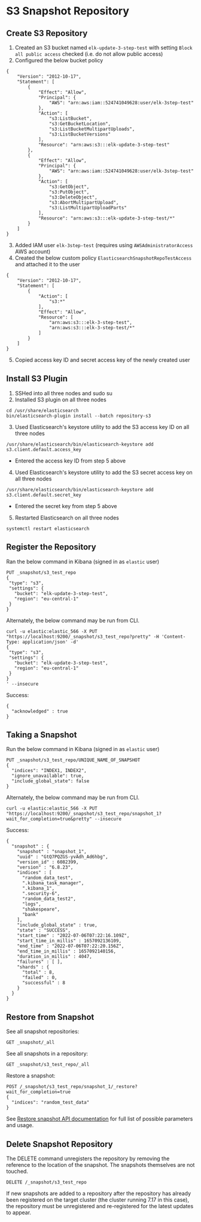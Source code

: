 # S3 Snapshot Repository

## Create S3 Repository
1. Created an S3 bucket named `elk-update-3-step-test` with setting `Block all public access` checked (i.e. do not allow public access)
2. Configured the below bucket policy
```
{
    "Version": "2012-10-17",
    "Statement": [
        {
            "Effect": "Allow",
            "Principal": {
                "AWS": "arn:aws:iam::524741049628:user/elk-3step-test"
            },
            "Action": [
                "s3:ListBucket",
                "s3:GetBucketLocation",
                "s3:ListBucketMultipartUploads",
                "s3:ListBucketVersions"
            ],
            "Resource": "arn:aws:s3:::elk-update-3-step-test"
        },
        {
            "Effect": "Allow",
            "Principal": {
                "AWS": "arn:aws:iam::524741049628:user/elk-3step-test"
            },
            "Action": [
                "s3:GetObject",
                "s3:PutObject",
                "s3:DeleteObject",
                "s3:AbortMultipartUpload",
                "s3:ListMultipartUploadParts"
            ],
            "Resource": "arn:aws:s3:::elk-update-3-step-test/*"
        }
    ]
}
```
3. Added IAM user `elk-3step-test` (requires using `AWSAdministratorAccess` AWS account)
4. Created the below custom policy `ElasticsearchSnapshotRepoTestAccess` and attached it to the user
```
{
    "Version": "2012-10-17",
    "Statement": [
        {
            "Action": [
                "s3:*"
            ],
            "Effect": "Allow",
            "Resource": [
                "arn:aws:s3:::elk-3-step-test",
                "arn:aws:s3:::elk-3-step-test/*"
            ]
        }
    ]
}
```
5. Copied access key ID and secret access key of the newly created user

## Install S3 Plugin
1. SSHed into all three nodes and sudo su
2. Installed S3 plugin on all three nodes
```
cd /usr/share/elasticsearch
bin/elasticsearch-plugin install --batch repository-s3
```
3. Used Elasticsearch's keystore utility to add the S3 access key ID on all three nodes
```
/usr/share/elasticsearch/bin/elasticsearch-keystore add s3.client.default.access_key
```
   - Entered the access key ID from step 5 above
4. Used Elasticsearch's keystore utility to add the S3 secret access key on all three nodes
```
/usr/share/elasticsearch/bin/elasticsearch-keystore add s3.client.default.secret_key
```
   - Entered the secret key from step 5 above
5. Restarted Elasticsearch on all three nodes
```
systemctl restart elasticsearch
```

## Register the Repository
Ran the below command in Kibana (signed in as `elastic` user)
```
PUT _snapshot/s3_test_repo
{
 "type": "s3",
 "settings": {
   "bucket": "elk-update-3-step-test",
   "region": "eu-central-1"
 }
}
```
Alternately, the below command may be run from CLI.
```
curl -u elastic:elastic_566 -X PUT "https://localhost:9200/_snapshot/s3_test_repo?pretty" -H 'Content-Type: application/json' -d'
{
 "type": "s3",
 "settings": {
   "bucket": "elk-update-3-step-test",
   "region": "eu-central-1"
 }
}
' --insecure
```

Success:
```
{
  "acknowledged" : true
}
```

## Taking a Snapshot
Run the below command in Kibana (signed in as `elastic` user)
```
PUT _snapshot/s3_test_repo/UNIQUE_NAME_OF_SNAPSHOT
{
  "indices": "INDEX1, INDEX2",
  "ignore_unavailable": true,
  "include_global_state": false
}
```
Alternately, the below command may be run from CLI.
```
curl -u elastic:elastic_566 -X PUT "https://localhost:9200/_snapshot/s3_test_repo/snapshot_1?wait_for_completion=true&pretty" --insecure
```
Success:
```
{
  "snapshot" : {
    "snapshot" : "snapshot_1",
    "uuid" : "GtQ7PQZGS-yvAdh_Ad6hbg",
    "version_id" : 6082399,
    "version" : "6.8.23",
    "indices" : [
      "random_data_test",
      ".kibana_task_manager",
      ".kibana_1",
      ".security-6",
      "random_data_test2",
      "logs",
      "shakespeare",
      "bank"
    ],
    "include_global_state" : true,
    "state" : "SUCCESS",
    "start_time" : "2022-07-06T07:22:16.109Z",
    "start_time_in_millis" : 1657092136109,
    "end_time" : "2022-07-06T07:22:20.156Z",
    "end_time_in_millis" : 1657092140156,
    "duration_in_millis" : 4047,
    "failures" : [ ],
    "shards" : {
      "total" : 8,
      "failed" : 0,
      "successful" : 8
    }
  }
}
```

## Restore from Snapshot
See all snapshot repositories:
```
GET _snapshot/_all
```

See all snapshots in a repository:
```
GET _snapshot/s3_test_repo/_all
```

Restore a snapshot:
```
POST /_snapshot/s3_test_repo/snapshot_1/_restore?wait_for_completion=true
{
  "indices": "random_test_data"
}
```
See [Restore snapshot API documentation](https://www.elastic.co/guide/en/elasticsearch/reference/7.17/restore-snapshot-api.html) for full list of possible parameters and usage.

## Delete Snapshot Repository
The DELETE command unregisters the repository by removing the reference to the location of the snapshot. The snapshots themselves are not touched.
```
DELETE /_snapshot/s3_test_repo
```

If new snapshots are added to a repository after the repository has already been registered on the target cluster (the cluster running 7.17 in this case), the repository must be unregistered and re-registered for the latest updates to appear.
